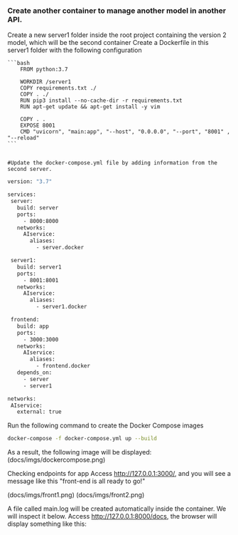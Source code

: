 ### Create another container to manage another model in another API.

Create a new server1 folder inside the root project containing the version 2 model, which will be the second container
Create a Dockerfile in this server1 folder with the following configuration

    ```bash
        FROM python:3.7

        WORKDIR /server1
        COPY requirements.txt ./
        COPY . ./
        RUN pip3 install --no-cache-dir -r requirements.txt
        RUN apt-get update && apt-get install -y vim

        COPY . .
        EXPOSE 8001
        CMD "uvicorn", "main:app", "--host", "0.0.0.0", "--port", "8001" , "--reload"  
    ```


    #Update the docker-compose.yml file by adding information from the second server.

 ```bash
version: "3.7"

services:
  server:
    build: server
    ports:
      - 8000:8000
    networks:
      AIservice:
        aliases:
          - server.docker

  server1:
    build: server1
    ports:
      - 8001:8001
    networks:
      AIservice:
        aliases:
          - server1.docker

  frontend:
    build: app
    ports:
      - 3000:3000
    networks:
      AIservice:
        aliases:
          - frontend.docker
    depends_on:
      - server
      - server1

networks:
  AIservice:
    external: true   
 ```


Run the following command to create the Docker Compose images

 ```bash
docker-compose -f docker-compose.yml up --build
```

As a result, the following image will be displayed:
(docs/imgs/dockercompose.png)

Checking endpoints for app
Access http://127.0.0.1:3000/, and you will see a message like this "front-end is all ready to go!"

(docs/imgs/front1.png)
(docs/imgs/front2.png)




A file called main.log will be created automatically inside the container. We will inspect it below.
Access http://127.0.0.1:8000/docs, the browser will display something like this:
